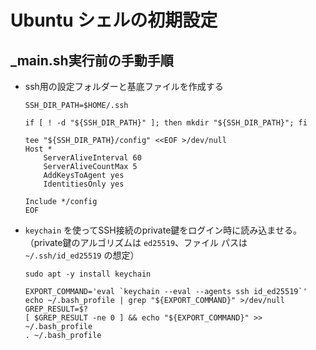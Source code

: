 # Ubuntu シェルの初期設定

## _main.sh実行前の手動手順

- ssh用の設定フォルダーと基底ファイルを作成する

  ```shell
  SSH_DIR_PATH=$HOME/.ssh

  if [ ! -d "${SSH_DIR_PATH}" ]; then mkdir "${SSH_DIR_PATH}"; fi

  tee "${SSH_DIR_PATH}/config" <<EOF >/dev/null
  Host *
      ServerAliveInterval 60
      ServerAliveCountMax 5
      AddKeysToAgent yes
      IdentitiesOnly yes

  Include */config
  EOF
  ```

- `keychain` を使ってSSH接続のprivate鍵をログイン時に読み込ませる。
  （private鍵のアルゴリズムは `ed25519`、ファイル パスは `~/.ssh/id_ed25519` の想定）

  ```shell
  sudo apt -y install keychain

  EXPORT_COMMAND='eval `keychain --eval --agents ssh id_ed25519`'
  echo ~/.bash_profile | grep "${EXPORT_COMMAND}" >/dev/null
  GREP_RESULT=$?
  [ $GREP_RESULT -ne 0 ] && echo "${EXPORT_COMMAND}" >> ~/.bash_profile
  . ~/.bash_profile
  ```
